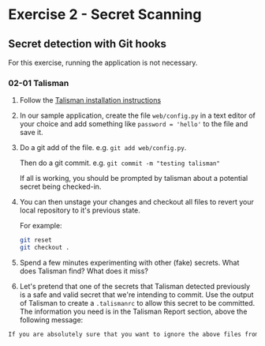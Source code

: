 # Exercise 2 - Secret Scanning

## Secret detection with Git hooks

For this exercise, running the application is not necessary.

### 02-01 Talisman

1. Follow the [Talisman installation instructions](00_setup.md#Installing_Talisman)

2. In our sample application, create the file `web/config.py` in a text editor of your choice and add something like `password = 'hello'` to the file and save it.

3. Do a git add of the file. e.g. `git add web/config.py`.

   Then do a git commit. e.g. `git commit -m "testing talisman"`

   If all is working, you should be prompted by talisman about a potential secret being checked-in.

4. You can then unstage your changes and checkout all files to revert your local repository to it's previous state.

   For example:

   ```sh
   git reset
   git checkout .
   ```

5. Spend a few minutes experimenting with other (fake) secrets.  What does Talisman find?  What does it miss?

6. Let's pretend that one of the secrets that Talisman detected previously is a safe and valid secret that we're intending to commit. Use the output of Talisman to create a `.talismanrc` to allow this secret to be committed. The information you need is in the Talisman Report section, above the following message:

  ```txt
  If you are absolutely sure that you want to ignore the above files from talisman detectors, consider pasting the following format in .talismanrc file in the project root
  ```
